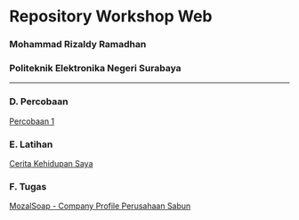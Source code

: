 # Repository Workshop Web
### Mohammad Rizaldy Ramadhan
### Politeknik Elektronika Negeri Surabaya

---

### D. Percobaan
[Percobaan 1](/workshop_web/html/latihan.html)
### E. Latihan
[Cerita Kehidupan Saya](/workshop_web/html/latihan.html)
### F. Tugas
[MozalSoap - Company Profile Perusahaan Sabun](/workshop_web/html/)
